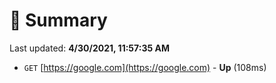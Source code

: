 # 📖 Summary
Last updated: **4/30/2021, 11:57:35 AM**

- `GET` [https://google.com](https://google.com) - **Up** (108ms)
